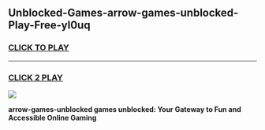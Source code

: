 
## Unblocked-Games-arrow-games-unblocked-Play-Free-yl0uq
<h3>
<a href="https://premium76.site?title=arrow-games-unblocked&ref=22A">CLICK TO PLAY</a></h3>
<hr>

<h3>
<a href="https://premium76.site?title=arrow-games-unblocked&ref=22A">CLICK 2 PLAY</a>
  
</h3>

<a href="https://premium76.site?title=arrow-games-unblocked&ref=22A"><img src="https://clearcache.store/games.png"></a>


**arrow-games-unblocked games unblocked: Your Gateway to Fun and Accessible Online Gaming**
